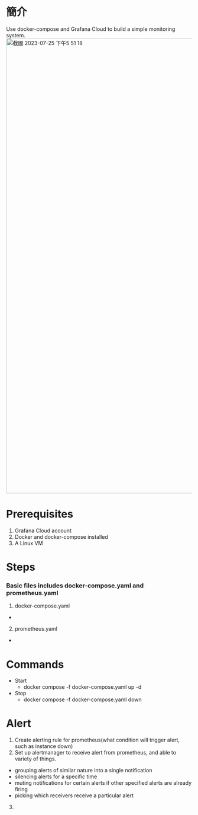 # 簡介
Use docker-compose and Grafana Cloud to build a simple monitoring system.
<img width="1228" alt="截圖 2023-07-25 下午5 51 18" src="https://github.com/skywalker0823/prometheus_grafana/assets/56625237/c4552bb9-b83f-4c86-bd3a-3bd369a39540">
# Prerequisites
1. Grafana Cloud account
2. Docker and docker-compose installed
3. A Linux VM

# Steps
### Basic files includes docker-compose.yaml and prometheus.yaml
1. docker-compose.yaml
* 

2. prometheus.yaml
* 

# Commands
* Start
    - docker compose -f docker-compose.yaml up -d
* Stop
    - docker compose -f docker-compose.yaml down

# Alert
1. Create alerting rule for prometheus(what condition will trigger alert, such as instance down)
2. Set up alertmanager to receive alert from prometheus, and able to variety of things.
* grouping alerts of similar nature into a single notification
* silencing alerts for a specific time
* muting notifications for certain alerts if other specified alerts are already firing
* picking which receivers receive a particular alert
3. 
